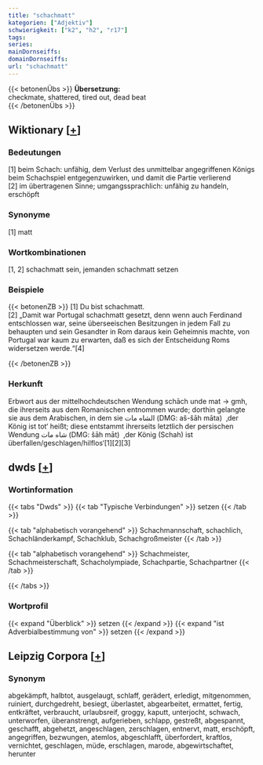 ```yaml
---
title: "schachmatt"
kategorien: ["Adjektiv"]
schwierigkeit: ["k2", "h2", "r17"]
tags:
series:
mainDornseiffs:
domainDornseiffs:
url: "schachmatt"
---
```


{{< betonenÜbs >}}
**Übersetzung:**  
checkmate, shattered, tired out, dead beat  
{{< /betonenÜbs >}}

## Wiktionary [[+](https://de.wiktionary.org/wiki/schachmatt)]

### Bedeutungen
[1] beim Schach: unfähig, dem Verlust des unmittelbar angegriffenen Königs beim Schachspiel entgegenzuwirken, und damit die Partie verlierend  
[2] im übertragenen Sinne; umgangssprachlich: unfähig zu handeln, erschöpft  

### Synonyme
[1] matt  

### Wortkombinationen
[1, 2] schachmatt sein, jemanden schachmatt setzen  

### Beispiele
{{< betonenZB >}}
[1] Du bist schachmatt.  
[2] „Damit war Portugal schachmatt gesetzt, denn wenn auch Ferdinand entschlossen war, seine überseeischen Besitzungen in jedem Fall zu behaupten und sein Gesandter in Rom daraus kein Geheimnis machte, von Portugal war kaum zu erwarten, daß es sich der Entscheidung Roms widersetzen werde.“[4]  

{{< /betonenZB >}}
### Herkunft
Erbwort aus der mittelhochdeutschen Wendung schāch unde mat → gmh, die ihrerseits aus dem Romanischen entnommen wurde; dorthin gelangte sie aus dem Arabischen, in dem sie الشاه مات‎ (DMG: aš-šāh māta)  ‚der König ist tot‘ heißt; diese entstammt ihrerseits letztlich der persischen Wendung شاه مات‎ (DMG: šāh māt)  ‚der König (Schah) ist überfallen/geschlagen/hilflos‘[1][2][3]  



## dwds [[+](https://www.dwds.de/wb/schachmatt)]

### Wortinformation
{{< tabs "Dwds" >}}
{{< tab "Typische Verbindungen" >}}
setzen
{{< /tab >}}

{{< tab "alphabetisch vorangehend" >}}
Schachmannschaft, schachlich, Schachländerkampf, Schachklub, Schachgroßmeister
{{< /tab >}}

{{< tab "alphabetisch vorangehend" >}}
Schachmeister, Schachmeisterschaft, Schacholympiade, Schachpartie, Schachpartner
{{< /tab >}}

{{< /tabs >}}

### Wortprofil
{{< expand "Überblick" >}} setzen {{< /expand >}}
{{< expand "ist Adverbialbestimmung von" >}} setzen {{< /expand >}}

## Leipzig Corpora [[+](https://corpora.uni-leipzig.de/en/res?word=schachmatt&corpusId=deu_newscrawl-public_2018)]


### Synonym
abgekämpft, halbtot, ausgelaugt, schlaff, gerädert, erledigt, mitgenommen, ruiniert, durchgedreht, besiegt, überlastet, abgearbeitet, ermattet, fertig, entkräftet, verbraucht, urlaubsreif, groggy, kaputt, unterjocht, schwach, unterworfen, überanstrengt, aufgerieben, schlapp, gestreßt, abgespannt, geschafft, abgehetzt, angeschlagen, zerschlagen, entnervt, matt, erschöpft, angegriffen, bezwungen, atemlos, abgeschlafft, überfordert, kraftlos, vernichtet, geschlagen, müde, erschlagen, marode, abgewirtschaftet, herunter

